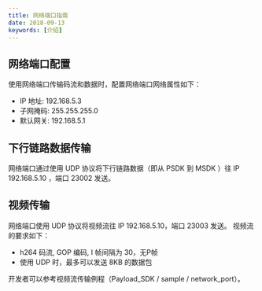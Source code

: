 ```yaml
---
title: 网络端口指南
date: 2018-09-13
keywords: [介绍]
---
```


## 网络端口配置
使用网络端口传输码流和数据时，配置网络端口网络属性如下：

- IP 地址: 192.168.5.3
- 子网掩码: 255.255.255.0
- 默认网关: 192.168.5.1

## 下行链路数据传输
网络端口通过使用 UDP 协议将下行链路数据（即从 PSDK 到 MSDK ）往 IP 192.168.5.10 ，端口 23002 发送。

## 视频传输
网络端口使用 UDP 协议将视频流往 IP 192.168.5.10，端口 23003 发送。
视频流的要求如下：

- h264 码流, GOP 编码, I 帧间隔为 30，无P帧
- 使用 UDP 时，最多可以发送 8KB 的数据包

开发者可以参考视频流传输例程（Payload_SDK / sample / network_port）。
